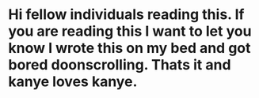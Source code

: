 <h1>Hi fellow individuals reading this. If you are reading this I want to let you know I wrote this on my bed and got bored doonscrolling. Thats it and kanye loves kanye.<h2>
